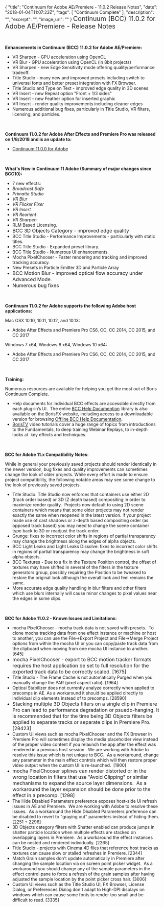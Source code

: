{
  "title": "Continuum for Adobe AE/Premiere - 11.0.2 Release Notes",
  "date": "2018-01-04T11:07:23Z",
  "tags": [
    "Continuum Complete"
  ],
  "description": "",
  "excerpt": "",
  "image_url": ""
}
<span style="color: rgb(40, 40, 40); font-size: 1.5em; word-spacing: 0.5px;">Continuum (BCC) 11.0.2 for Adobe AE/Premiere - Release Notes</span>

<span style="font-size: 1rem;"> </span>

**Enhancements in Continuum (BCC) 11.0.2 for Adobe AE/Premiere:**

* VR Sharpen - GPU acceleration using OpenCL
* VR Blur  - GPU acceleration using OpenCL (in 8bit projects)
* VR Sharpen - new Edge Sensitivity mode offering quality/performance tradeoff.
* Title Studio - many new and improved presets including switch to universal fonts and better preset integration with FX Browser.
* Title Studio and Type on Text - improved edge quality in 3D scenes
* VR Insert - new Repeat option "Front + 1/3 sides"
* VR Insert - new Feather option for inserted graphic
* VR Insert - render quality improvements including cleaner edges
* Numerous additional bug fixes, particularly in Title Studio, VR filters, licensing, and particles.

<span style="font-size: 1rem;"> </span>

**Continuum 11.0.2 for Adobe After Effects and Premiere Pro was released on 1/8/2018 and is an update to:**

* [Continuum 11.0.0 for Adobe](/release-notes/continuum-for-adobe-ae-premiere-11-0-0-release-notes "Continuum 11.0.0 for Adobe")

<span style="font-size: 1rem;"> </span>

**What's New in Continuum 11 Adobe (Summary of major changes since BCC10):**

* 7 new effects:
* _Broadcast Safe_
* _Primatte Studio_
* _VR Blur_
* _VR Flicker Fixer_
* _VR Insert_
* _VR Reorient_
* _VR Sharpen_
* RLM Based Licensing.
* <span style="font-size: 1rem;">BCC 3D Objects Category - improved edge quality</span>
* BCC Title Studio - Performance Improvements - particularly with static titles.
* BCC Title Studio - Expanded preset library.
* BCC Title Studio - Numerous UI enhancements.
* Mocha PixelChooser - Faster rendering and tracking and improved tracking accuracy.
* New Presets in Particle Emitter 3D and Particle Array
* <span style="font-size: 1rem;">BCC Motion Blur - improved optical flow accuracy under Advanced Mode.</span>
* <span style="font-size: 1rem;">Numerous bug fixes</span>

<span style="font-size: 1rem;"> </span>

**Continuum 11.0.2 for Adobe supports the following Adobe host applications:**

Mac OSX 10.10, 10.11, 10.12, and 10.13:

* Adobe After Effects and Premiere Pro CS6, CC, CC 2014, CC 2015, and CC 2017

Windows 7 x64, Windows 8 x64, Windows 10 x64:

* Adobe After Effects and Premiere Pro CS6, CC, CC 2014, CC 2015, and CC 2017

<span style="font-size: 1rem;"> </span>

**Training:**

Numerous resources are available for helping you get the most out of Boris Continuum Complete.

* Help documents for individual BCC effects are accessible directly from each plug-in’s UI.  The entire [BCC Help Documention](/documentation/continuum/bcc-user-guide/ "BCC Help Documentation") library is also available on the BorisFX website, including access to a downloadable version for browsing [Offline BCC Help Documentation](https://cdn.borisfx.com/borisfx/store/BCC10Documentation.zip "Offline Downloadable BCC Help Documentation").
* [BorisTV](/videos/) video tutorials cover a huge range of topics from introductions to the Fundamentals, to deep training Webinar Replays, to in-depth looks at  key effects and techniques.

<span style="font-size: 1rem;"> </span>

**BCC for Adobe 11.x Compatibility Notes:**

While in general your previously saved projects should render identically in the newer version, bug fixes and quality improvements can sometimes change the look of older projects. While every effort is made to ensure project compatibility, the following notable areas may see some change to the look of previously saved projects.

* Title Studio: Title Studio now enforces that containers use either 2D (track order based) or 3D (Z depth based) compositing in order to maximize render quality.  Projects now default to using 2D scene containers which means that some older projects may not render exactly the same when reopened in the latest version.  If your project made use of cast shadows or z-depth based compositing order (as opposed track based) you may need to change the scene container type back to 3D or readjust the track order.
* Grunge:  fixes to incorrect color shifts in regions of partial transparency may change the brightness along the edges of alpha objects.
* BCC Light Leaks and Light Leaks Dissolve: fixes to incorrect color shifts in regions of partial transparency may change the brightness in soft alpha objects.
* BCC Textures - Due to a fix in the Texture Position control, the offset of textures may have shifted in several of the filters in the texture generators group, possibly requiring the Position to be tweaked to restore the original look although the overall look and feel remains the same.
* More accurate edge quality handling in blur filters and other filters which use blurs internally will cause minor changes to pixel values near the edges in some clips.

<span style="font-size: 1rem;"> </span>

**BCC for Adobe 11.0.2 - Known Issues and Limitations:**

* mocha PixelChooser - mocha track data is not saved with presets.  To clone mocha tracking data from one effect instance or machine or host to another, you can use the File->Export Project and File->Merge Project options from within the mocha UI or you can copy/paste track data from the clipboard when moving from one mocha UI instance to another. \[645\]
* <span style="font-size: 1rem;">mocha PixelChooser - export to BCC motion tracker formats requires the host application be set to full resolution for the exported track data to be correctly scaled. \[1675\]</span>
* Title Studio - The Frame Cache is not automatically Purged when you manually change the PAR (pixel aspect ratio). \[1964\]
* Optical Stabilizer does not currently analyze correctly when applied to precomps in AE. As a workaround it should be applied directly to individual clip elements instead of to precomps. \[28590\]
* <span style="font-size: 1rem;">Stacking multiple 3D Objects filters on a single clip in Premiere Pro can lead to performance degradation or psuedo-hanging. It is recommended that for the time being 3D Objects filters be applied to separate tracks or separate clips in Premiere Pro. \[28423\]</span>
* Custom UI views such as mocha PixelChooser and the FX Browser in Premiere Pro will sometimes display the media placeholder view instead of the proper video content if you relaunch the app after the effect was rendered in a previous host session.  We are working with Adobe to resolve this issue which is not unique to BCC.  As a workaround, change any parameter in the main effect controls which will then restore proper video output when the custom UI is re-launched.  \[1900\]
* <span style="font-size: 1rem;">mocha PixelChooser splines can render distorted or in the wrong location in filters that use "Avoid Clipping" or similar mechanisms to expand the source layer dimensions.  As a workaround the layer expansion should be done prior to the effect in a precomp. \[1298\]</span>
* The Hide Disabled Parameters preference exposes host-side UI refresh issues in AE and Premiere.  We are working with Adobe to resolve these issues.  As a workaround the Hide Disabled Parameters preference can be disabled to revert to "graying out" parameters instead of hiding them. \[2251 + 2296\]
* 3D Objects category filters with Shatter enabled can produce jumps in shatter particle location when multiple effects are stacked on overlapping layers in Premiere.  As a workaround the effect instances can be nested and rendered individually. \[2265\]
* Title Studio - projects with Cinema 4D files that reference host tracks as textures can cause slow or stalled refreshes in Premiere. \[2344\]
* Match Grain samples don't update automatically in Premiere after changing the sample location via on screen point picker widget.  As a workaround you should change any of the sample parameters in the effect control pane to force a refresh of the grain samples after having adjusted the sample location by the point picker cross hair. \[3006\]
* Custom UI views such as the Title Studio UI, FX Browser, License Dialog, or Preferences Dialog don't adapt to High-DPI displays on windows which can cause some fonts to render too small and be difficult to read. \[3335\]

<div id="ext-gen9245"> </div>
